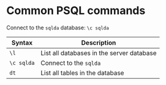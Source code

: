# Common PSQL commands

Connect to the `sqlda` database: `\c sqlda`

| Syntax          | Description |
| -----------     | ----------- |
| `\l`            | List all databases in the server database   |
| `\c sqlda`      | Connect to the `sqlda`                      |
| `dt`            | List all tables in the database             |
